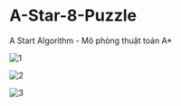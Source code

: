 A-Star-8-Puzzle
===============

A Start Algorithm - Mô phỏng thuật toán A*

![1](https://raw.github.com/hoangkianh/A-Star-8-Puzzle/master/Screenshot/1.png "Ảnh chụp màn hình")

![2](https://raw.github.com/hoangkianh/A-Star-8-Puzzle/master/Screenshot/2.png "Ảnh chụp màn hình")

![3](https://raw.github.com/hoangkianh/A-Star-8-Puzzle/master/Screenshot/3.png "Ảnh chụp màn hình")
